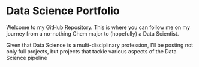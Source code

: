 # Data Science Portfolio

Welcome to my GitHub Repository. This is where you can follow me on my journey from a no-nothing Chem major to (hopefully) a Data Scientist. 

Given that Data Science is a multi-disciplinary profession, I'll be posting not only full projects, but projects that tackle various aspects of the Data Science pipeline
